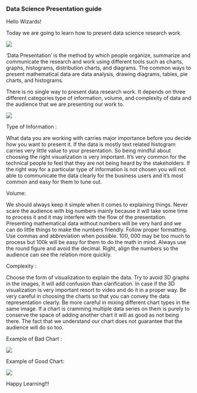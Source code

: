 ### Data Science Presentation guide
Hello Wizards!

Today we are going to learn how to present data science research work.

![](https://www.theschool.ai/wp-content/uploads/2019/04/worker-presenting-data-visualization-vectors-768x512.jpg)

‘Data Presentation’ is the method by which people organize, summarize and communicate the research and work using different tools such as charts, graphs, histograms, distribution charts, and diagrams. The common ways to present mathematical data are data analysis, drawing diagrams, tables, pie charts, and histograms.

There is no single way to present data research work. It depends on three different categories type of information, volume, and complexity of data and the audience that we are presenting our work to.

![](https://www.theschool.ai/wp-content/uploads/2019/04/CrazyEggVisual.png)

Type of Information :

What data you are working with carries major importance before you decide how you want to present it. If the data is mostly text related histogram carries very little value to your presentation. So being mindful about choosing the right visualization is very important. It’s very common for the technical people to feel that they are not being heard by the stakeholders. If the right way for a particular type of information is not chosen you will not able to communicate the data clearly for the business users and it’s most common and easy for them to tune out.

Volume:

We should always keep it simple when it comes to explaining things. Never scare the audience with big numbers mainly because it will take some time to process it and it may interfere with the flow of the presentation. Presenting mathematical data without numbers will be very hard and we can do little things to make the numbers friendly. Follow proper formatting. Use commas and abbreviation when possible. 100, 000 may be too much to process but 100k will be easy for them to do the math in mind. Always use the round figure and avoid the decimal. Right, align the numbers so the audience can see the relation more quickly.
 
Complexity :

Choose the form of visualization to explain the data. Try to avoid 3D graphs in the images, It will add confusion than clarification. In case if the 3D visualization is very important resort to video and do it in a proper way. Be very careful in choosing the charts so that you can convey the data representation clearly. Be more careful in mixing different chart types in the same image. If a chart is cramming multiple data series on them is purely to conserve the space of adding another chart it will as good as not being there. The fact that we understand our chart does not guarantee that the audience will do so too.

Example of Bad Chart :

![](https://www.theschool.ai/wp-content/uploads/2019/04/bad-example-of-combining-charts-when-presenting-data.png)

Example of Good Chart:

![](https://www.theschool.ai/wp-content/uploads/2019/04/Coordinate-colors-of-axes-and-series-1.png)

Happy Learning!!!